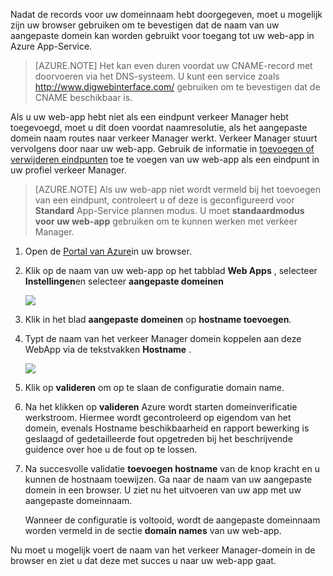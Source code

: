Nadat de records voor uw domeinnaam hebt doorgegeven, moet u mogelijk zijn uw browser gebruiken om te bevestigen dat de naam van uw aangepaste domein kan worden gebruikt voor toegang tot uw web-app in Azure App-Service.

> [AZURE.NOTE] Het kan even duren voordat uw CNAME-record met doorvoeren via het DNS-systeem. U kunt een service zoals <a href="http://www.digwebinterface.com/">http://www.digwebinterface.com/</a> gebruiken om te bevestigen dat de CNAME beschikbaar is.

Als u uw web-app hebt niet als een eindpunt verkeer Manager hebt toegevoegd, moet u dit doen voordat naamresolutie, als het aangepaste domein naam routes naar verkeer Manager werkt. Verkeer Manager stuurt vervolgens door naar uw web-app. Gebruik de informatie in [toevoegen of verwijderen eindpunten](../articles/traffic-manager/traffic-manager-endpoints.md) toe te voegen van uw web-app als een eindpunt in uw profiel verkeer Manager.

> [AZURE.NOTE] Als uw web-app niet wordt vermeld bij het toevoegen van een eindpunt, controleert u of deze is geconfigureerd voor **Standard** App-Service plannen modus. U moet **standaardmodus voor uw web-app** gebruiken om te kunnen werken met verkeer Manager.

1. Open de [Portal van Azure](https://portal.azure.com)in uw browser.

1. Klik op de naam van uw web-app op het tabblad **Web Apps** , selecteer **Instellingen**en selecteer **aangepaste domeinen**

    ![](./media/custom-dns-web-site/dncmntask-cname-6.png)

1. Klik in het blad **aangepaste domeinen** op **hostname toevoegen**.
    
1. Typt de naam van het verkeer Manager domein koppelen aan deze WebApp via de tekstvakken **Hostname** .

    ![](./media/custom-dns-web-site/dncmntask-cname-8.png)

1. Klik op **valideren** om op te slaan de configuratie domain name.

7.  Na het klikken op **valideren** Azure wordt starten domeinverificatie werkstroom. Hiermee wordt gecontroleerd op eigendom van het domein, evenals Hostname beschikbaarheid en rapport bewerking is geslaagd of gedetailleerde fout opgetreden bij het beschrijvende guidence over hoe u de fout op te lossen.    

8.  Na succesvolle validatie **toevoegen hostname** van de knop kracht en u kunnen de hostnaam toewijzen. Ga naar de naam van uw aangepaste domein in een browser. U ziet nu het uitvoeren van uw app met uw aangepaste domeinnaam. 

    Wanneer de configuratie is voltooid, wordt de aangepaste domeinnaam worden vermeld in de sectie **domain names** van uw web-app.

Nu moet u mogelijk voert de naam van het verkeer Manager-domein in de browser en ziet u dat deze met succes u naar uw web-app gaat.
